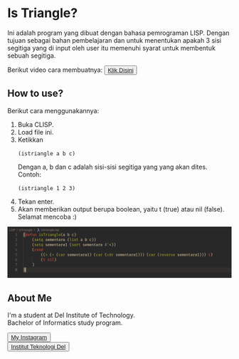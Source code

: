# Is Triangle?

Ini adalah program yang dibuat dengan bahasa pemrograman LISP. Dengan tujuan sebagai bahan pembelajaran dan untuk menentukan apakah 3 sisi segitiga yang di input oleh user itu memenuhi syarat untuk membentuk sebuah segitiga.

Berikut video cara membuatnya: <button><a href="https://youtu.be/Ti5kaYaNUJU">Klik Disini</a></button>

## How to use?

Berikut cara menggunakannya:
1. Buka CLISP.
2. Load file ini.
3. Ketikkan
    ```
    (istriangle a b c)
    ```
    Dengan a, b dan c adalah sisi-sisi segitiga yang yang akan dites. Contoh:
    ```
    (istriangle 1 2 3)
    ```
4. Tekan enter.
5. Akan memberikan output berupa boolean, yaitu t (true) atau nil (false). Selamat mencoba :)

![ss](ss1.png)

## <b>About Me</b>

I'm a student at Del Institute of Technology. <br>
Bachelor of Informatics study program. <br>


<button><a href="https://www.instagram.com/gabrielhtg77/">My Instagram</a></button>
<br>
<button><a href="https://www.del.ac.id/">Institut Teknologi Del</a></button>